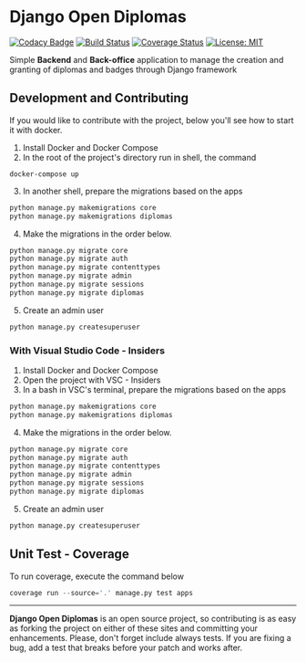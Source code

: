# Django Open Diplomas
[![Codacy Badge](https://api.codacy.com/project/badge/Grade/68e59d6c044b46a0b8868df59cf05b61)](https://app.codacy.com/manual/samirhinojosa/django-open-diplomas?utm_source=github.com&utm_medium=referral&utm_content=samirhinojosa/django-open-diplomas&utm_campaign=Badge_Grade_Dashboard)
[![Build Status](https://travis-ci.org/samirhinojosa/Django-open-template.svg?branch=master)](https://travis-ci.org/samirhinojosa/Django-open-template)
<a href='https://coveralls.io/github/samirhinojosa/Django-open-template?branch=master'><img src='https://coveralls.io/repos/github/samirhinojosa/Django-open-template/badge.svg?branch=master' alt='Coverage Status' /></a>
[![License: MIT](https://img.shields.io/badge/License-MIT-yellow.svg)](https://opensource.org/licenses/MIT)

Simple **Backend** and **Back-office** application to manage the creation and granting of diplomas and badges through Django framework

## Development and Contributing

If you would like to contribute with the project, below you'll see how to start it with docker.
1.  Install Docker and Docker Compose
2.  In the root of the project's directory run in shell, the command
```docker
docker-compose up
```
3.  In another shell, prepare the migrations based on the apps
```python
python manage.py makemigrations core
python manage.py makemigrations diplomas
```
4.  Make the migrations in the order below. 
```python
python manage.py migrate core
python manage.py migrate auth
python manage.py migrate contenttypes
python manage.py migrate admin
python manage.py migrate sessions
python manage.py migrate diplomas
```
5.  Create an admin user
```python
python manage.py createsuperuser
```

### With Visual Studio Code - Insiders
1.  Install Docker and Docker Compose
2.  Open the project with VSC - Insiders
3.  In a bash in VSC's terminal, prepare the migrations based on the apps
```python
python manage.py makemigrations core
python manage.py makemigrations diplomas
```
4.  Make the migrations in the order below. 
```python
python manage.py migrate core
python manage.py migrate auth
python manage.py migrate contenttypes
python manage.py migrate admin
python manage.py migrate sessions
python manage.py migrate diplomas
```
5.  Create an admin user
```python
python manage.py createsuperuser
```

## Unit Test - Coverage

To run coverage, execute the command below
```python
coverage run --source='.' manage.py test apps
```
---
**Django Open Diplomas**  is an open source project, so contributing is as easy as forking the project on either of these sites and committing your enhancements. Please, don't forget include always tests. If you are fixing a bug, add a test that breaks before your patch and works after.
